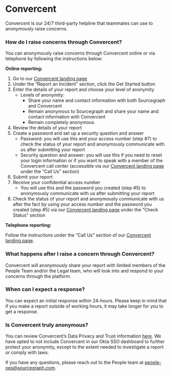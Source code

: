 # Convercent

Convercent is our 24/7 third-party helpline that teammates can use to anonymously raise concerns. 

### How do I raise concerns through Convercent?

You can anonymously raise concerns through Convercent online or via telephone by following the instructions below:

**Online reporting:**

1. Go to our [Convercent landing page](https://app.convercent.com/en-US/LandingPage/384ff5dc-cf85-ec11-a988-000d3ab9f296)
2. Under the “Report an Incident” section, click the Get Started button
3. Enter the details of your report and choose your level of anonymity
    * Levels of anonymity:
        * Share your name and contact information with both Sourcegraph and Convercent
        * Remain anonymous to Sourcegraph and share your name and contact information with Convercent
        * Remain completely anonymous
4. Review the details of your report
5. Create a password and set up a security question and answer
    * Password: you will use this and your access number (step #7) to check the status of your report and anonymously communicate with us after submitting your report
    * Security question and answer: you will use this if you need to reset your login information or if you want to speak with a member of the Convercent call center (accessible via our [Convercent landing page](https://app.convercent.com/en-US/LandingPage/384ff5dc-cf85-ec11-a988-000d3ab9f296) under the “Call Us” section)
6. Submit your report
7. Receive your confidential access number
    * You will use this and the password you created (step #5) to anonymously communicate with us after submitting your report
8. Check the status of your report and anonymously communicate with us after the fact by using your access number and the password you created (step #5) via our [Convercent landing page](https://app.convercent.com/en-US/LandingPage/384ff5dc-cf85-ec11-a988-000d3ab9f296) under the "Check Status" section

**Telephone reporting:**

Follow the instructions under the “Call Us” section of our [Convercent landing page](https://app.convercent.com/en-US/LandingPage/384ff5dc-cf85-ec11-a988-000d3ab9f296). 

### What happens after I raise a concern through Convercent?

Convercent will anonymously share your report with limited members of the People Team and/or the Legal team, who will look into and respond to your concerns through the platform. 

### When can I expect a response?

You can expect an initial response within 24-hours. Please keep in mind that if you make a report outside of working hours, it may take longer for you to get a response.

### **Is Convercent truly anonymous?**

You can review Convercent’s Data Privacy and Trust information [here](https://www.convercent.com/data-privacy-trust). We have opted to not include Convercent in our Okta SSO dashboard to further protect your anonymity, except to the extent needed to investigate a report or comply with laws. 

If you have any questions, please reach out to the People team at [people-ops@sourcegraph.com](mailto:people-ops@sourcegraph.com).
